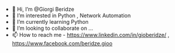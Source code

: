 - 👋 Hi, I’m @Giorgi Beridze
- 👀 I’m interested in Python , Network Automation
- 🌱 I’m currently learning Python
- 💞️ I’m looking to collaborate on ...
- 📫 How to reach me - https://www.linkedin.com/in/gioberidze/ , https://www.facebook.com/beridze.gioo

<!---
Giorgi-B/Giorgi-B is a ✨ special ✨ repository because its `README.md` (this file) appears on your GitHub profile.
You can click the Preview link to take a look at your changes.
--->
